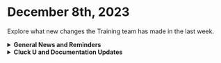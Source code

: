 # December 8th, 2023

Explore what new changes the Training team has made in the last week.

<details>

<summary><strong>General News and Reminders</strong></summary>

* **Game Tip for the Week:** We've now hit the season where all eyes are on 2024. So if you haven't seen all the trailers that came out of The Game Awards, check them out! Especially that Final Fantasy VII Rebirth trailer! 2024 is gon be gud.
* **SHOUT OUT** to all those who've successfully taken our [foundations-certification.md](../../cluck-university/rewst-foundations-10x/foundations-certification.md "mention")Exam, and collected your prestigious **Certified Rewster** badge in Discord.&#x20;
  * Stay tuned for more information on how to get your official certification issued for sharing on LinkedIn, and hanging on your wall with pride.
* Reminder to express your interest in the App Platform Alpha Program by filling out the form on the [alpha-interest-submissions.md](../../documentation/app-platform-coming-soon/alpha-interest-submissions.md "mention") page.&#x20;
  * More info to come on the early January launch details next week.
* **Reminder about Cluck U Holiday Hours:**
  * Live Training will be unavailable from December 18th \~ January 8th for the Holidays and New Year
  * Feel free to sit by the fire, with a glass of bourbon, or tasty eggnog, and watch our videos while you wait with anticipation for our return
* Join us in our [Cluck-U Discord channel](https://discord.com/channels/936789089703845988/1121465945295167588) if you have any questions, comments, or concerns!

</details>

<details>

<summary><strong>Cluck U and Documentation Updates</strong></summary>

**What's New in Cluck University?**

* &#x20;[clean-automation-200-series](../../cluck-university/clean-automation-200-series/ "mention") landing page, and course descriptions has been added!
  * Available now:[201-advanced-automation-concepts.md](../../cluck-university/clean-automation-200-series/201-advanced-automation-concepts.md "mention")
  * **Coming soon:**
    * [202-data-types-and-jinja.md](../../cluck-university/clean-automation-200-series/202-data-types-and-jinja.md "mention")
    * [203-better-automation-through-abstraction.md](../../cluck-university/clean-automation-200-series/203-better-automation-through-abstraction.md "mention")
    * [204-avoiding-automation-anti-patterns.md](../../cluck-university/clean-automation-200-series/204-avoiding-automation-anti-patterns.md "mention")
    * [205-defensible-automation-in-practice.md](../../cluck-university/clean-automation-200-series/205-defensible-automation-in-practice.md "mention")

**New & Updated Pages:**

* Last week's Open Mic page and recording is available here: [nov-17th-2023-domo-arigato-rewsty-roboto.md](../roc-open-mics/nov-17th-2023-domo-arigato-rewsty-roboto.md "mention")
* [connectwise-automate-integration-setup.md](../../documentation/integrations/rmm/connectwise-automate/connectwise-automate-integration-setup.md "mention")**:** Important note added regarding IP address restrictions. If applicable, add Rewst IP (3.139.170.31) to your allowed list.
* [support-priorities.md](../../support/roc-support/support-priorities.md "mention"): Added details on response objectives, operating hours, and holiday availability to our support section for your visibility.

</details>
